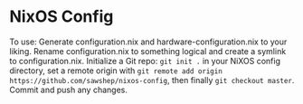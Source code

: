 # NixOS Config

To use: Generate configuration.nix and hardware-configuration.nix to your liking. Rename configuration.nix to something logical and create a symlink to configuration.nix. Initialize a Git repo: `git init .` in your NiXOS config directory, set a remote origin with `git remote add origin https://github.com/sawshep/nixos-config`, then finally `git checkout master`. Commit and push any changes.
